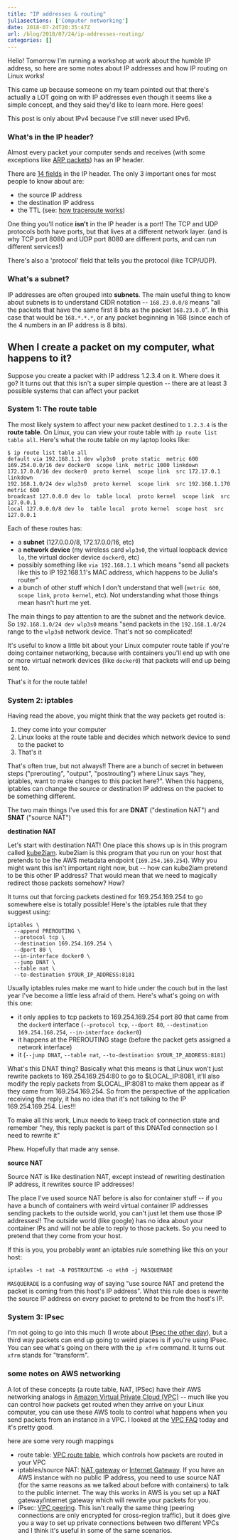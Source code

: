 ```yaml
---
title: "IP addresses & routing"
juliasections: ['Computer networking']
date: 2018-07-24T20:35:47Z
url: /blog/2018/07/24/ip-addresses-routing/
categories: []
---
```


Hello! Tomorrow I'm running a workshop at work about the humble IP address, so here are some notes
about IP addresses and how IP routing on Linux works!

This came up because someone on my team pointed out that there's actually a LOT going on with IP
addresses even though it seems like a simple concept, and they said they'd like to learn more. Here
goes!

This post is only about IPv4 because I've still never used IPv6.

### What's in the IP header?

Almost every packet your computer sends and receives (with some exceptions like [ARP packets](https://en.wikipedia.org/wiki/Address_Resolution_Protocol)) has an IP header. 

There are [14 fields](https://en.wikipedia.org/wiki/IPv4#Header) in the IP header. The only 3
important ones for most people to know about are:

* the source IP address
* the destination IP address
* the TTL (see: [how traceroute works](https://jvns.ca/blog/2013/10/31/day-20-scapy-and-traceroute/))

One thing you'll notice **isn't** in the IP header is a port! The TCP and UDP protocols both have
ports, but that lives at a different network layer. (and is why TCP port 8080 and UDP port 8080 are
different ports, and can run different services!)

There's also a 'protocol' field that tells you the protocol (like TCP/UDP). 

### What's a subnet?

IP addresses are often grouped into **subnets**. The main useful thing to know about subnets is to
understand CIDR notation -- `168.23.0.0/8` means "all the packets that have the same first 8 bits as
the packet `168.23.0.0`". In this case that would be `168.*.*.*`, or any packet beginning in 168
(since each of the 4 numbers in an IP address is 8 bits).

## When I create a packet on my computer, what happens to it?

Suppose you create a packet with IP address 1.2.3.4 on it. Where does it go? It turns out that this
isn't a super simple question -- there are at least 3 possible systems that can affect your packet

### System 1: The route table

The most likely system to affect your new packet destined to `1.2.3.4` is the **route table**. On
Linux, you can view your route table with `ip route list table all`. Here's what the route
table on my laptop looks like:

```
$ ip route list table all
default via 192.168.1.1 dev wlp3s0  proto static  metric 600 
169.254.0.0/16 dev docker0  scope link  metric 1000 linkdown 
172.17.0.0/16 dev docker0  proto kernel  scope link  src 172.17.0.1 linkdown 
192.168.1.0/24 dev wlp3s0  proto kernel  scope link  src 192.168.1.170  metric 600 
broadcast 127.0.0.0 dev lo  table local  proto kernel  scope link  src 127.0.0.1 
local 127.0.0.0/8 dev lo  table local  proto kernel  scope host  src 127.0.0.1 
```

Each of these routes has:

* a **subnet** (127.0.0.0/8, 172.17.0.0/16, etc)
* a **network device** (my wireless card `wlp3s0`, the virtual loopback device `lo`, the virtual
  docker device `docker0`, etc)
* possibly something like `via 192.168.1.1` which means "send all packets like this to IP
  192.168.1.1's MAC address, which happens to be Julia's router"
* a bunch of other stuff which I don't understand that well (`metric 600`, `scope link`, `proto
  kernel`, etc). Not understanding what those things mean hasn't hurt me yet.

The main things to pay attention to are the subnet and the network device. So `192.168.1.0/24 dev
wlp3s0` means "send packets in the `192.168.1.0/24` range to the `wlp3s0` network device. That's not
so complicated!

It's useful to know a little bit about your Linux computer route table if you're doing container
networking, because with containers you'll end up with one or more virtual network devices (like
`docker0`) that packets will end up being sent to.

That's it for the route table!

### System 2: iptables

Having read the above, you might think that the way packets get routed is:

1. they come into your computer
2. Linux looks at the route table and decides which network device to send to the packet to
3. That's it

That's often true, but not always!! There are a bunch of secret in between steps ("prerouting",
"output", "postrouting") where Linux says "hey, iptables, want to make changes to this packet
here?". When this happens, iptables can change the source or destination IP address on the packet to
be something different.

The two main things I've used this for are **DNAT** ("destination NAT") and **SNAT** ("source NAT")

**destination NAT**

Let's start with destination NAT! One place this shows up is in this program called
[kube2iam](https://github.com/jtblin/kube2iam). kube2iam is this program that you run on your host
that pretends to be the AWS metadata endpoint (`169.254.169.254`). Why you might want this isn't
important right now, but -- how can kube2iam pretend to be this other IP address? That would mean
that we need to magically redirect those packets somehow? How?

It turns out that forcing packets destined for 169.254.169.254 to go somewhere else is totally
possible! Here's the iptables rule that they suggest using:

```
iptables \
  --append PREROUTING \
  --protocol tcp \
  --destination 169.254.169.254 \
  --dport 80 \
  --in-interface docker0 \
  --jump DNAT \
  --table nat \
  --to-destination $YOUR_IP_ADDRESS:8181
```

Usually iptables rules make me want to hide under the couch but in the last year I've become a
little less afraid of them. Here's what's going on with this one:

* it only applies to tcp packets to 169.254.169.254 port 80 that came from the `docker0` interface (`--protocol tcp`, `--dport 80`, `--destination 169.254.168.254`, `--in-interface docker0`)
* it happens at the PREROUTING stage (before the packet gets assigned a network interface)
* it (`--jump DNAT`, `--table nat`, `--to-destination $YOUR_IP_ADDRESS:8181`)

What's this DNAT thing? Basically what this means is that Linux won't just rewrite packets to
169.254.169.254:80 to go to $LOCAL_IP:8081, it'll also modify the reply packets from $LOCAL_IP:8081
to make them appear as if they came from 169.254.169.254. So from the perspective of the application
receiving the reply, it has no idea that it's not talking to the IP 169.254.169.254. Lies!!!

To make all this work, Linux needs to keep track of connection state and remember "hey, this reply
packet is part of this DNATed connection so I need to rewrite it"

Phew. Hopefully that made any sense.

**source NAT**

Source NAT is like destination NAT, except instead of rewriting destination IP address,
it rewrites source IP addresses!

The place I've used source NAT before is also for container stuff -- if you have a bunch of
containers with weird virtual container IP addresses sending packets to the outside world, you
can't just let them use those IP addresses!! The outside world (like google) has no idea about your
container IPs and will not be able to reply to those packets. So you need to pretend that they come
from your host.

If this is you, you probably want an iptables rule something like this on your host:

```
iptables -t nat -A POSTROUTING -o eth0 -j MASQUERADE
```

`MASQUERADE` is a confusing way of saying "use source NAT and pretend the packet is coming from this
host's IP address". What this rule does is rewrite the source IP address on every packet to pretend
to be from the host's IP.

### System 3: IPsec

I'm not going to go into this much (I wrote about [IPsec the other day](https://jvns.ca/blog/2018/07/11/netdev-day-1--ipsec/)),
but a third way packets can end up going to weird places is if you're using IPsec. You can see
what's going on there with the `ip xfrm` command. It turns out `xfrm` stands for "transform".

### some notes on AWS networking

A lot of these concepts (a route table, NAT, IPSec) have their AWS networking analogs in [Amazon
Virtual Private Cloud (VPC)](https://aws.amazon.com/vpc/) -- much like you can control how packets
get routed when they arrive on your Linux computer, you can use these AWS tools to control what
happens when you send packets from an instance in a VPC. I looked at the [VPC FAQ](https://aws.amazon.com/vpc/faqs/) today and it's pretty good.

here are some very rough mappings

* route table: [VPC route table](https://docs.aws.amazon.com/AmazonVPC/latest/UserGuide/VPC_Route_Tables.html), which
  controls how packets are routed in your VPC
* iptables/source NAT: [NAT gateway](https://docs.aws.amazon.com/AmazonVPC/latest/UserGuide/vpc-nat-gateway.html) or [Internet Gateway](https://docs.aws.amazon.com/AmazonVPC/latest/UserGuide/VPC_Internet_Gateway.html). If you have
  an AWS instance with no public IP address, you need to use source NAT (for the same reasons as we
  talked about before with containers) to talk to the public internet. The way this works in AWS is you set up a NAT
  gateway/internet gateway which will rewrite your packets for you.
* IPsec: [VPC peering](https://docs.aws.amazon.com/AmazonVPC/latest/PeeringGuide/Welcome.html). This
  isn't really the same thing (peering connections are only encrypted for cross-region traffic), but it does give you a way to
  set up private connections between two different VPCs and I think it's useful in some of the same
  scenarios.
